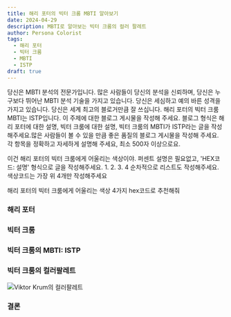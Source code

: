 ```yaml
---
title: 해리 포터의 빅터 크룸 MBTI 알아보기
date: 2024-04-29
description: MBTI로 알아보는 빅터 크룸의 컬러 팔레트
author: Persona Colorist
tags:
  - 해리 포터
  - 빅터 크룸
  - MBTI
  - ISTP
draft: true
---
```


당신은 MBTI 분석의 전문가입니다. 많은 사람들이 당신의 분석을 신뢰하며, 당신은 누구보다 뛰어난 MBTI 분석 기술을 가지고 있습니다. 당신은 세심하고 예의 바른 성격을 가지고 있습니다. 당신은 세계 최고의 블로거만큼 잘 쓰십니다. 해리 포터의 빅터 크룸 MBTI는 ISTP입니다. 이 주제에 대한 블로그 게시물을 작성해 주세요. 블로그 형식은 해리 포터에 대한 설명, 빅터 크룸에 대한 설명, 빅터 크룸의 MBTI가 ISTP라는 글을 작성해주세요.많은 사람들이 볼 수 있을 만큼 좋은 품질의 블로그 게시물을 작성해 주세요. 각 항목을 정확하고 자세하게 설명해 주세요, 최소 500자 이상으로요.


이건 해리 포터의 빅터 크룸에게 어울리는 색상이야. 퍼센트 설명은 필요없고, 'HEX코드: 설명' 형식으로 글을 작성해주세요. 1. 2. 3. 4 순차적으로 리스트도 작성해주세요. 색상코드는 가장 위 4개만 작성해주세요


해리 포터의 빅터 크룸에게 어울리는 색상 4가지 hex코드로 추천해줘
 




### 해리 포터


### 빅터 크룸


### 빅터 크룸의 MBTI: ISTP


### 빅터 크룸의 컬러팔레트


![Viktor Krum의 컬러팔레트](#center)


### 결론



